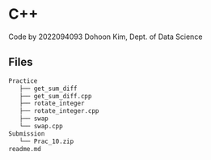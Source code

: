 # C++

Code by 2022094093 Dohoon Kim, Dept. of Data Science

## Files

```bash
Practice
   ├── get_sum_diff
   ├── get_sum_diff.cpp
   ├── rotate_integer
   ├── rotate_integer.cpp
   ├── swap
   └── swap.cpp
Submission
   └── Prac_10.zip
readme.md
``` 